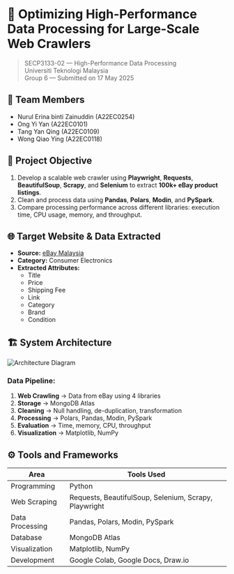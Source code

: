 # 🚀 Optimizing High-Performance Data Processing for Large-Scale Web Crawlers

> SECP3133-02 — High-Performance Data Processing  
> Universiti Teknologi Malaysia  
> Group 6 — Submitted on 17 May 2025

## 👥 Team Members

- Nurul Erina binti Zainuddin (A22EC0254)
- Ong Yi Yan (A22EC0101)
- Tang Yan Qing (A22EC0109)
- Wong Qiao Ying (A22EC0118)

## 🎯 Project Objective

1. Develop a scalable web crawler using **Playwright**, **Requests**, **BeautifulSoup**, **Scrapy**, and **Selenium** to extract **100k+ eBay product listings**.
2. Clean and process data using **Pandas**, **Polars**, **Modin**, and **PySpark**.
3. Compare processing performance across different libraries: execution time, CPU usage, memory, and throughput.

## 🌐 Target Website & Data Extracted

- **Source:** [eBay Malaysia](https://www.ebay.com.my)
- **Category:** Consumer Electronics
- **Extracted Attributes:**
  - Title
  - Price
  - Shipping Fee
  - Link
  - Category
  - Brand
  - Condition

## 🏗️ System Architecture

![Architecture Diagram]()

### Data Pipeline:

1. **Web Crawling** → Data from eBay using 4 libraries  
2. **Storage** → MongoDB Atlas  
3. **Cleaning** → Null handling, de-duplication, transformation  
4. **Processing** → Polars, Pandas, Modin, PySpark  
5. **Evaluation** → Time, memory, CPU, throughput  
6. **Visualization** → Matplotlib, NumPy

## ⚙️ Tools and Frameworks

| Area              | Tools Used                                       |
|-------------------|--------------------------------------------------|
| Programming       | Python                                           |
| Web Scraping      | Requests, BeautifulSoup, Selenium, Scrapy, Playwright |
| Data Processing   | Pandas, Polars, Modin, PySpark                   |
| Database          | MongoDB Atlas                                    |
| Visualization     | Matplotlib, NumPy                                |
| Development       | Google Colab, Google Docs, Draw.io               |
